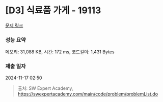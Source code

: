 # [D3] 식료품 가게 - 19113 

[문제 링크](https://swexpertacademy.com/main/code/problem/problemDetail.do?contestProbId=AYxCRFA6iiEDFASu) 

### 성능 요약

메모리: 31,088 KB, 시간: 172 ms, 코드길이: 1,431 Bytes

### 제출 일자

2024-11-17 02:50



> 출처: SW Expert Academy, https://swexpertacademy.com/main/code/problem/problemList.do